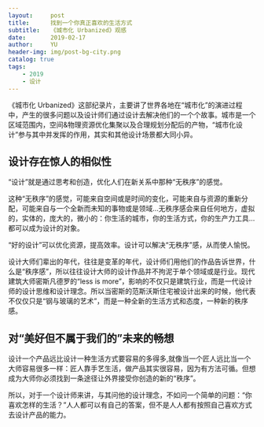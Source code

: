 ```yaml
---
layout:     post
title:      找到一个你真正喜欢的生活方式
subtitle:   《城市化 Urbanized》观感
date:       2019-02-17
author:     YU
header-img: img/post-bg-city.png
catalog: true
tags:
    - 2019
    - 设计
---
```


《城市化 Urbanized》这部纪录片，主要讲了世界各地在“城市化”的演进过程中，产生的很多问题以及设计师们通过设计去解决他们的一个个故事。城市是一个区域范围内，空间&物理资源优化集聚以及合理规划分配后的产物，“城市化设计”参与其中并发挥的作用，其实和其他设计场景都大同小异。


## 设计存在惊人的相似性

“设计”就是通过思考和创造，优化人们在新关系中那种“无秩序”的感觉。

这种“无秩序”的感觉，可能来自空间或是时间的变化，可能来自与资源的重新分配，可能来自与一个全新而未知的事物或是领域…无秩序感会来自任何地方，虚拟的，实体的，庞大的，微小的：你生活的城市，你的生活方式，你的生产力工具…都可以成为设计的对象。

“好的设计”可以优化资源，提高效率。设计可以解决“无秩序”感，从而使人愉悦。

设计大师们辈出的年代，往往是变革的年代，设计师们用他们的作品告诉世界，什么是“秩序感”，所以往往设计大师的设计作品并不拘泥于单个领域或是行业。现代建筑大师密斯凡德罗的“less is more”，影响的不仅只是建筑行业，而是一代设计师的设计思维和设计理念。所以当密斯的范斯沃斯住宅被设计出来的时候，他代表不仅仅只是“钢与玻璃的艺术”，而是一种全新的生活方式和态度，一种新的秩序感。


## 对“美好但不属于我们的”未来的畅想

设计一个产品远比设计一种生活方式要容易的多得多,就像当一个匠人远比当一个大师容易很多一样：匠人靠手艺生活，做产品其实很容易，因为有方法可循。但想成为大师你必须找到一条途径让外界接受你创造的新的“秩序”。

所以，对于一个设计师来讲，与其问他的设计理念，不如问一个简单的问题：“你喜欢怎样的生活？”人人都可以有自己的答案，但不是人人都有按照自己喜欢方式去设计产品的能力。
